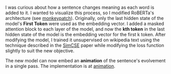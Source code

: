 I was curious about how a sentence changes meaning as each word is added to it. I wanted to visualize this process, so I modified RoBERTa's architecture (see [monkeypatch](../monkeypatch/README.md)). Originally, only the last hidden state of the model's **First Token** were used as the embedding vector. I added a masked attention block to each layer of the model, and now the **kth token** in the last hidden state of the model is the embedding vector for the first k token. After modifying the model, I trained it unsupervised on wikipedia text using the technique described in the [SimCSE](https://arxiv.org/pdf/2104.08821) paper while modifying the loss function slightly to suit the new objective.

The new model can now embed an **animation** of the sentence's evolvement in a single pass. The implementation is at [animation](../animation/README.md).